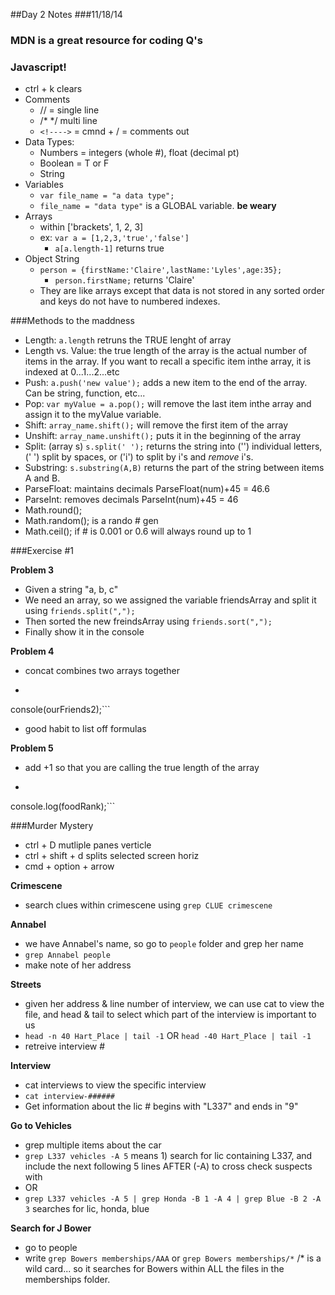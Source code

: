 ##Day 2 Notes
###11/18/14

### MDN is a great resource for coding Q's  
### Javascript!


* ctrl + k clears
* Comments	
	* // = single line
	* /* */ multi line
	* ```<!---->``` = cmnd + / = comments out
* Data Types:
	* Numbers = integers (whole #), float (decimal pt)
	* Boolean = T or F
	* String
* Variables
	* ```var file_name = "a data type";```
	* ```file_name = "data type"``` is a GLOBAL variable. **be weary**
* Arrays
	* 	within ['brackets', 1, 2, 3]
	* 	ex: ```var a = [1,2,3,'true','false']```
		* 	```a[a.length-1]``` returns true
* Object String
	* ```person = {firstName:'Claire',lastName:'Lyles',age:35};```
		* ```person.firstName;``` returns 'Claire'
	* They are like arrays except that data is not stored in any sorted order and keys do not have to numbered indexes.

###Methods to the maddness
* Length: ```a.length``` retruns the TRUE lenght of array
* Length vs. Value: the true length of the array is the actual number of items in the array. If you want to recall a specific item inthe array, it is indexed at 0...1...2...etc
* Push: ```a.push('new value');``` adds a new item to the end of the array. Can be string, function, etc...
* Pop: ```var myValue = a.pop();``` will remove the last item inthe array and assign it to the myValue variable.
* Shift: ```array_name.shift();``` will remove the first item of the array
* Unshift: ```array_name.unshift();```  puts it in the beginning of the array
* Split: (array s) ```s.split(' ');``` returns the string into ('') individual letters,  (' ') split by spaces, or ('i') to split by i's and *remove* i's.
* Substring: ```s.substring(A,B)``` returns the part of the string between items A and B.
* ParseFloat: maintains decimals ParseFloat(num)+45 = 46.6
* ParseInt: removes decimals ParseInt(num)+45 = 46
* Math.round();
* Math.random(); is a rando # gen
* Math.ceil(); if # is 0.001 or 0.6 will always round up to 1

###Exercise #1

**Problem 3**

* Given a string "a, b, c"
* We need an array, so we assigned the variable friendsArray and split it using ```friends.split(",");```
* Then sorted the new freindsArray using ```friends.sort(",");```
* Finally show it in the console

**Problem 4**

* concat combines two arrays together
* ```var ourFriends2 = myFriends.concat(yourFriends).sort();
console(ourFriends2);```
* good habit to list off formulas

**Problem 5**

* add +1 so that you are calling the true length of the array 
* ```var foodRank = foods.indexOf("Pho")+1;
console.log(foodRank);```

###Murder Mystery

* ctrl + D mutliple panes verticle
* ctrl + shift + d splits selected screen horiz
* cmd + option + arrow

**Crimescene**

* search clues within crimescene using ```grep CLUE crimescene```


**Annabel**

* we have Annabel's name, so go to ```people``` folder and grep her name
* ```grep Annabel people```
* make note of her address

**Streets**

* given her address & line number of interview, we can use cat to view the file, and head & tail to select which part of the interview is important to us
* ```head -n 40 Hart_Place | tail -1``` OR ```head -40 Hart_Place | tail -1```
* retreive interview #

**Interview**

* cat interviews to view the specific interview
* ```cat interview-######```
* Get information about the lic # begins with "L337" and ends in "9"

**Go to Vehicles**

* grep multiple items about the car
* ```grep L337 vehicles -A 5``` means 1) search for lic containing L337, and include the next following 5 lines AFTER (-A) to cross check suspects with
* OR
* ```grep L337 vehicles -A 5 | grep Honda -B 1 -A 4 | grep Blue -B 2 -A 3``` searches for lic, honda, blue

**Search for J Bower**

* go to people
* write ```grep Bowers memberships/AAA``` or ```grep Bowers memberships/*``` /* is a wild card... so it searches for Bowers within ALL the files in the memberships folder.


















	
	
	

